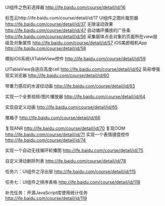 





UI组件之色彩选择器 http://ife.baidu.com/course/detail/id/16

标签云http://ife.baidu.com/course/detail/id/17
UI组件之图片裁剪器 http://ife.baidu.com/course/detail/id/37
无限滚动效果 http://ife.baidu.com/course/detail/id/47
自动循环播放的广告条 http://ife.baidu.com/course/detail/id/56
采集窗体点击对象的页面所在view层级及对象属性 http://ife.baidu.com/course/detail/id/57
iOS美颜相机App http://ife.baidu.com/course/detail/id/58

模拟iOS系统UITableView控件 http://ife.baidu.com/course/detail/id/59

UITableView自适应高度cell http://ife.baidu.com/course/detail/id/62
简易增强现实浏览器 http://ife.baidu.com/course/detail/id/60

带重力感应的水波纹动画 http://ife.baidu.com/course/detail/id/63


实现一个全景视频/图片播放器 http://ife.baidu.com/course/detail/id/64

实现自定义动画 http://ife.baidu.com/course/detail/id/65

推箱子 http://ife.baidu.com/course/detail/id/66

复现ANR  http://ife.baidu.com/course/detail/id/70
复现OOM http://ife.baidu.com/course/detail/id/71
实现一个表情键盘控件 http://ife.baidu.com/course/detail/id/74

实现一个自动无线循环轮播图 http://ife.baidu.com/course/detail/id/75

自定义滑动删除列表 http://ife.baidu.com/course/detail/id/78

任务六：UI组件之浮出层 http://ife.baidu.com/course/detail/id/115

任务七：UI组件之排序表格  http://ife.baidu.com/course/detail/id/118

补充任务：开源JavaScript库使用统计任务 http://ife.baidu.com/course/detail/id/119